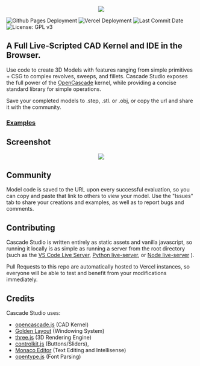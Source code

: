 <p align="center">
  <a href="https://zalo.github.io/CascadeStudio/"><img src="https://zalo.github.io/CascadeStudio/icon/CascadeStudioBanner-1257x519.png" href></a>
</p>

![Github Pages Deployment](https://img.shields.io/github/deployments/zalo/CascadeStudio/github-pages?label=Github%20Pages%20Deployment)
![Vercel Deployment](https://img.shields.io/github/deployments/zalo/CascadeStudio/Production?label=Vercel%20Deployment)
![Last Commit Date](https://img.shields.io/github/last-commit/zalo/CascadeStudio)
![License: GPL v3](https://img.shields.io/badge/license-GPL%20v3-brightgreen)


## A Full Live-Scripted CAD Kernel and IDE in the Browser.

Use code to create 3D Models with features ranging from simple primitives + CSG to complex revolves, sweeps, and fillets.  Cascade Studio exposes the full power of the [OpenCascade](http://opencascade.com/) kernel, while providing a concise standard library for simple operations.

Save your completed models to .step, .stl. or .obj, or copy the url and share it with the community.

### [Examples](https://github.com/zalo/CascadeStudio/issues/5)

## Screenshot

<p align="center">
  <a href="https://zalo.github.io/CascadeStudio/"><img src="https://zalo.github.io/CascadeStudio/icon/CascadeStudioScreenshot.png" href></a>
</p>

## Community

Model code is saved to the URL upon every successful evaluation, so you can copy and paste that link to others to view your model.  Use the "Issues" tab to share your creations and examples, as well as to report bugs and comments.

## Contributing

Cascade Studio is written entirely as static assets and vanilla javascript, so running it locally is as simple as running a server from the root directory (such as the [VS Code Live Server](https://github.com/ritwickdey/vscode-live-server), [Python live-server](https://pypi.org/project/live-server/), or [Node live-server](https://www.npmjs.com/package/live-server) ).

Pull Requests to this repo are automatically hosted to Vercel instances, so everyone will be able to test and benefit from your modifications immediately.

## Credits

Cascade Studio uses:

 - [opencascade.js](https://github.com/donalffons/opencascade.js) (CAD Kernel)
 - [Golden Layout](https://github.com/golden-layout/golden-layout) (Windowing System)
 - [three.js](https://github.com/mrdoob/three.js/) (3D Rendering Engine)
 - [controlkit.js](https://github.com/automat/controlkit.js) (Buttons/Sliders),
 - [Monaco Editor](https://github.com/microsoft/monaco-editor) (Text Editing and Intellisense)
 - [opentype.js](https://github.com/opentypejs/opentype.js) (Font Parsing)
